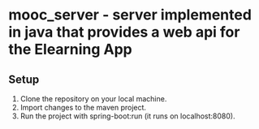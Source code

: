 # mooc_server - server implemented in java that provides a web api for the Elearning App

## Setup
1. Clone the repository on your local machine.
2. Import changes to the maven project.
3. Run the project with spring-boot:run (it runs on localhost:8080).
